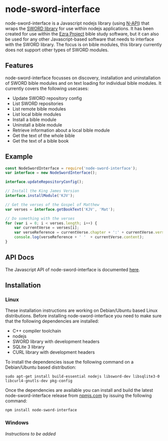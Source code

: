 # node-sword-interface
node-sword-interface is a Javascript nodejs library (using [N-API](https://nodejs.github.io/node-addon-api/)) that wraps the [SWORD library](http://www.crosswire.org/sword/) for use within nodejs applications. It has been created for use within the [Ezra Project](https://github.com/tobias-klein/ezra-project) bible study software, but it can also be used for any other Javascript-based software that needs to interface with the SWORD library. The focus is on bible modules, this library currently does not support other types of SWORD modules.

## Features

node-sword-interface focusses on discovery, installation and uninstallation of SWORD bible modules and on text loading for individual bible modules. It currently covers the following usecases:

- Update SWORD repository config
- List SWORD repositories
- List remote bible modules
- List local bible modules
- Install a bible module
- Uninstall a bible module
- Retrieve information about a local bible module
- Get the text of the whole bible
- Get the text of a bible book

## Example

```javascript
const NodeSwordInterface = require('node-sword-interface');
var interface = new NodeSwordInterface();

interface.updateRepositoryConfig();

// Install the King James Version
interface.installModule('KJV');

// Get the verses of the Gospel of Matthew
var verses = interface.getBookText('KJV', 'Mat');

// Do something with the verses
for (var i = 0; i < verses.length; i++) {
    var currentVerse = verses[i];
    var verseReference = currentVerse.chapter + ':' + currentVerse.verseNr;
    console.log(verseReference + ' '  + currentVerse.content);
}
```

## API Docs

The Javascript API of node-sword-interface is documented [here](API.md).

## Installation

### Linux

These installation instructions are working on Debian/Ubuntu based Linux distributions.
Before installing node-sword-interface you need to make sure that the following dependencies are installed:

- C++ compiler toolchain
- nodejs
- SWORD library with development headers
- SQLite 3 library
- CURL library with development headers

To install the dependencies issue the following command on a Debian/Ubuntu based distribution:
    
    sudo apt-get install build-essential nodejs libsword-dev libsqlite3-0 libcurl4-gnutls-dev pkg-config

Once the dependencies are available you can install and build the latest node-sword-interface release from [npmjs.com](https://www.npmjs.com/package/node-sword-interface) by issuing the following command:

    npm install node-sword-interface

### Windows

_Instructions to be added_
